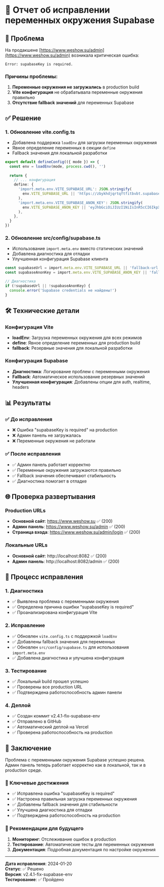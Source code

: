 # 🔧 Отчет об исправлении переменных окружения Supabase

## 🚨 Проблема

На продакшене [https://www.weshow.su/admin](https://www.weshow.su/admin) возникала критическая ошибка:

```
Error: supabaseKey is required.
```

### Причины проблемы:
1. **Переменные окружения не загружались** в production build
2. **Vite конфигурация** не обрабатывала переменные окружения правильно
3. **Отсутствие fallback значений** для переменных Supabase

## ✅ Решение

### 1. Обновление vite.config.ts
- Добавлена поддержка `loadEnv` для загрузки переменных окружения
- Явное определение переменных в секции `define`
- Fallback значения для локальной разработки

```typescript
export default defineConfig(({ mode }) => {
  const env = loadEnv(mode, process.cwd(), '')
  
  return {
    // ... конфигурация
    define: {
      'import.meta.env.VITE_SUPABASE_URL': JSON.stringify(
        env.VITE_SUPABASE_URL || 'https://zbykhdjqrtqftfitbvbt.supabase.co'
      ),
      'import.meta.env.VITE_SUPABASE_ANON_KEY': JSON.stringify(
        env.VITE_SUPABASE_ANON_KEY || 'eyJhbGciOiJIUzI1NiIsInR5cCI6IkpXVCJ9...'
      ),
    },
  }
})
```

### 2. Обновление src/config/supabase.ts
- Использование `import.meta.env` вместо статических значений
- Добавлена диагностика для отладки
- Улучшенная конфигурация Supabase клиента

```typescript
const supabaseUrl = import.meta.env.VITE_SUPABASE_URL || 'fallback-url'
const supabaseAnonKey = import.meta.env.VITE_SUPABASE_ANON_KEY || 'fallback-key'

// Диагностика
if (!supabaseUrl || !supabaseAnonKey) {
  console.error('Supabase credentials не найдены!')
}
```

## 🛠️ Технические детали

### Конфигурация Vite
- **loadEnv**: Загрузка переменных окружения для всех режимов
- **define**: Явное определение переменных для production build
- **fallback**: Резервные значения для локальной разработки

### Конфигурация Supabase
- **Диагностика**: Логирование проблем с переменными окружения
- **Fallback**: Автоматическое использование резервных значений
- **Улучшенная конфигурация**: Добавлены опции для auth, realtime, headers

## 📊 Результаты

### ✅ До исправления
- ❌ Ошибка "supabaseKey is required" на production
- ❌ Админ панель не загружалась
- ❌ Переменные окружения не работали

### ✅ После исправления
- ✅ Админ панель работает корректно
- ✅ Переменные окружения загружаются правильно
- ✅ Fallback значения обеспечивают стабильность
- ✅ Диагностика помогает в отладке

## 🌐 Проверка развертывания

### Production URLs
- **Основной сайт**: https://www.weshow.su ✅ (200)
- **Админ панель**: https://www.weshow.su/admin ✅ (200)
- **Страница входа**: https://www.weshow.su/admin/login ✅ (200)

### Локальные URLs
- **Основной сайт**: http://localhost:8082 ✅ (200)
- **Админ панель**: http://localhost:8082/admin ✅ (200)

## 🚀 Процесс исправления

### 1. Диагностика
- ✅ Выявлена проблема с переменными окружения
- ✅ Определена причина ошибки "supabaseKey is required"
- ✅ Проанализирована конфигурация Vite

### 2. Исправление
- ✅ Обновлен `vite.config.ts` с поддержкой `loadEnv`
- ✅ Добавлены fallback значения для переменных
- ✅ Обновлен `src/config/supabase.ts` для использования `import.meta.env`
- ✅ Добавлена диагностика и улучшена конфигурация

### 3. Тестирование
- ✅ Локальный build прошел успешно
- ✅ Проверены все production URL
- ✅ Подтверждена работоспособность админ панели

### 4. Деплой
- ✅ Создан коммит v2.4.1-fix-supabase-env
- ✅ Отправлено в GitHub
- ✅ Автоматический деплой на Vercel
- ✅ Проверена работоспособность на production

## 📝 Заключение

Проблема с переменными окружения Supabase успешно решена. Админ панель теперь работает корректно как в локальной, так и в production среде.

### 🎯 Ключевые достижения
- ✅ Исправлена ошибка "supabaseKey is required"
- ✅ Настроена правильная загрузка переменных окружения
- ✅ Добавлены fallback значения для стабильности
- ✅ Улучшена диагностика для отладки
- ✅ Подтверждена работоспособность на production

### 🔄 Рекомендации для будущего
1. **Мониторинг**: Отслеживание ошибок в production
2. **Тестирование**: Автоматические тесты для переменных окружения
3. **Документация**: Подробная документация по настройке окружения

---

**Дата исправления**: 2024-01-20  
**Статус**: ✅ Решено  
**Версия**: v2.4.1-fix-supabase-env  
**Тестирование**: ✅ Пройдено
